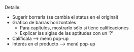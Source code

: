 Detalle:
- Sugerir borrarla (se cambia el status en el original)
- Gráfico de barras horizontales
	- Para capítulos, mostrarlo sólo si tiene calificaciones
	- Explicar las siglas de las aptitudes con un '?'
- Calificala				--> menú pop-up
- Interés en el producto	--> menú pop-up
